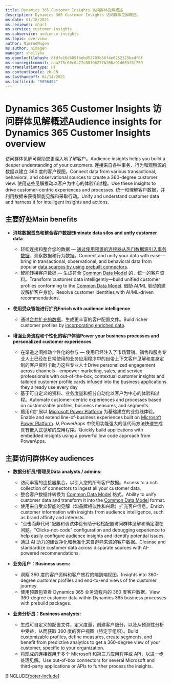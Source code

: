 ```yaml
---
title: Dynamics 365 Customer Insights 访问群体见解概述
description: Dynamics 365 Customer Insights 访问群体见解概述。
ms.date: 01/18/2021
ms.reviewer: mhart
ms.service: customer-insights
ms.subservice: audience-insights
ms.topic: overview
author: NimrodMagen
ms.author: nimagen
manager: shellyha
ms.openlocfilehash: 8fdfe16d609fbebd53703b56f4e0252125bedf8f
ms.sourcegitcommit: aaa275c60c0c77c88196277b266a91d653f8f759
ms.translationtype: HT
ms.contentlocale: zh-CN
ms.lasthandoff: 04/14/2021
ms.locfileid: "5896454"
---
```

# <a name="audience-insights-for-dynamics-365-customer-insights-overview"></a><span data-ttu-id="d5b27-103">Dynamics 365 Customer Insights 访问群体见解概述</span><span class="sxs-lookup"><span data-stu-id="d5b27-103">Audience insights for Dynamics 365 Customer Insights overview</span></span>

<span data-ttu-id="d5b27-104">访问群体见解可帮助您更深入地了解客户。</span><span class="sxs-lookup"><span data-stu-id="d5b27-104">Audience insights helps you build a deeper understanding of your customers.</span></span> <span data-ttu-id="d5b27-105">连接来自各种事务、行为和观察源的数据以建立 360 度的客户视图。</span><span class="sxs-lookup"><span data-stu-id="d5b27-105">Connect data from various transactional, behavioral, and observational sources to create a 360-degree customer view.</span></span> <span data-ttu-id="d5b27-106">使用这些见解推动以客户为中心的体验和过程。</span><span class="sxs-lookup"><span data-stu-id="d5b27-106">Use these insights to drive customer-centric experiences and processes.</span></span> <span data-ttu-id="d5b27-107">统一和理解客户数据，并利用数据来获得智能见解和采取行动。</span><span class="sxs-lookup"><span data-stu-id="d5b27-107">Unify and understand customer data and harness it for intelligent insights and actions.</span></span>

## <a name="main-benefits"></a><span data-ttu-id="d5b27-108">主要好处</span><span class="sxs-lookup"><span data-stu-id="d5b27-108">Main benefits</span></span> 

- <span data-ttu-id="d5b27-109">**消除数据孤岛和整合客户数据**</span><span class="sxs-lookup"><span data-stu-id="d5b27-109">**Eliminate data silos and unify customer data**</span></span>

  - <span data-ttu-id="d5b27-110">轻松连接和整合您的数据 — [通过使用预置的连接器从热门数据源引入事务数据](data-sources.md)、观察数据和行为数据。</span><span class="sxs-lookup"><span data-stu-id="d5b27-110">Connect and unify your data with ease—bring in transactional, observational, and behavioral data from popular [data sources by using prebuilt connectors](data-sources.md).</span></span>
  - <span data-ttu-id="d5b27-111">智能转换客户数据 — 生成符合 [Common Data Model](/common-data-model/) 的，统一的客户资料。</span><span class="sxs-lookup"><span data-stu-id="d5b27-111">Transform customer data intelligently—build unified customer profiles conforming to the [Common Data Model](/common-data-model/).</span></span> <span data-ttu-id="d5b27-112">借助 AI/ML 驱动的建议解析客户身份。</span><span class="sxs-lookup"><span data-stu-id="d5b27-112">Resolve customer identities with AI/ML-driven recommendations.</span></span>

- <span data-ttu-id="d5b27-113">**使用受众智能进行扩充**</span><span class="sxs-lookup"><span data-stu-id="d5b27-113">**Enrich with audience intelligence**</span></span>

  - <span data-ttu-id="d5b27-114">通过[合并扩充的数据](enrichment-hub.md)，生成更丰富的客户配置文件。</span><span class="sxs-lookup"><span data-stu-id="d5b27-114">Build richer customer profiles by [incorporating enriched data](enrichment-hub.md).</span></span>  

- <span data-ttu-id="d5b27-115">**增强业务流程和个性化的客户体验**</span><span class="sxs-lookup"><span data-stu-id="d5b27-115">**Power your business processes and personalized customer experiences**</span></span>

  - <span data-ttu-id="d5b27-116">在渠道之间推动个性化的参与 — 使用已经注入了市场营销、销售和服务专业人士已经在日常使用的业务应用程序中的自带上下文客户见解和度身定制的客户资料卡助力这些专业人士</span><span class="sxs-lookup"><span data-stu-id="d5b27-116">Drive personalized engagement across channels—empower marketing, sales, and service professionals with out-of-the-box, contextual customer insights and tailored customer profile cards infused into the business applications they already use every day</span></span>
  - <span data-ttu-id="d5b27-117">基于可自定义的资料、业务度量和细分自动化以客户为中心的体验和过程。</span><span class="sxs-lookup"><span data-stu-id="d5b27-117">Automate customer-centric experiences and processes based on customizable profiles, business measures, and segments.</span></span>
  - <span data-ttu-id="d5b27-118">启用和扩展以 [Microsoft Power Platform](https://powerplatform.microsoft.com/) 为基础建立的业务线体验。</span><span class="sxs-lookup"><span data-stu-id="d5b27-118">Enable and extend line-of-business experiences built on [Microsoft Power Platform](https://powerplatform.microsoft.com/).</span></span> <span data-ttu-id="d5b27-119">从 PowerApps 中使用功能强大的低代码方法快速生成具有嵌入式见解的应用程序。</span><span class="sxs-lookup"><span data-stu-id="d5b27-119">Quickly build applications with embedded insights using a powerful low code approach from PowerApps.</span></span>  

## <a name="key-audiences"></a><span data-ttu-id="d5b27-120">主要访问群体</span><span class="sxs-lookup"><span data-stu-id="d5b27-120">Key audiences</span></span>

- <span data-ttu-id="d5b27-121">**数据分析员/管理员**</span><span class="sxs-lookup"><span data-stu-id="d5b27-121">**Data analysts / admins:**</span></span>

  - <span data-ttu-id="d5b27-122">访问丰富的连接器集合，以引入您的所有客户数据。</span><span class="sxs-lookup"><span data-stu-id="d5b27-122">Access to a rich collection of connectors to ingest all your customer data.</span></span>
  - <span data-ttu-id="d5b27-123">整合客户数据并转换为 [Common Data Model](/common-data-model/) 格式。</span><span class="sxs-lookup"><span data-stu-id="d5b27-123">Ability to unify customer data and transform it into the [Common Data Model](/common-data-model/) format.</span></span>
  - <span data-ttu-id="d5b27-124">使用来自受众智能的见解（如品牌相似性和兴趣）扩充客户信息。</span><span class="sxs-lookup"><span data-stu-id="d5b27-124">Enrich customer information with insights from audience intelligence, such as brand affinity and interests.</span></span>
  - <span data-ttu-id="d5b27-125">“点击而非代码”配置和调试体验有助于轻松配置访问群体见解和确定潜在问题。</span><span class="sxs-lookup"><span data-stu-id="d5b27-125">"Clicks-not-code" configuration and debugging experience to help easily configure audience insights and identify potential issues.</span></span>
  - <span data-ttu-id="d5b27-126">通过 AI 助力的建议净化和标准化来自迥异来源的客户数据。</span><span class="sxs-lookup"><span data-stu-id="d5b27-126">Cleanse and standardize customer data across disparate sources with AI-powered recommendations.</span></span>  

- <span data-ttu-id="d5b27-127">**业务用户：**</span><span class="sxs-lookup"><span data-stu-id="d5b27-127">**Business users:**</span></span>

  - <span data-ttu-id="d5b27-128">洞察 360 度的客户资料和客户旅程的端到端视图。</span><span class="sxs-lookup"><span data-stu-id="d5b27-128">Insights into 360-degree customer profiles and end-to-end views of the customer journey.</span></span>
  - <span data-ttu-id="d5b27-129">使用预置包查看 Dynamics 365 业务流程内的 360 度客户数据。</span><span class="sxs-lookup"><span data-stu-id="d5b27-129">View 360-degree customer data within Dynamics 365 business processes with prebuild packages.</span></span>

- <span data-ttu-id="d5b27-130">**业务分析员：**</span><span class="sxs-lookup"><span data-stu-id="d5b27-130">**Business analysts:**</span></span>

  - <span data-ttu-id="d5b27-131">生成可自定义的配置文件，定义度量，创建客户细分，以及从预测性分析中受益，从而获取 360 度的客户视图（特定于组织）。</span><span class="sxs-lookup"><span data-stu-id="d5b27-131">Build customizable profiles, define measures, create segments, and benefit from predictive analytics to get a 360-degree view of your customer, specific to your organization.</span></span>  
  - <span data-ttu-id="d5b27-132">将现成的连接器用于多个 Microsoft 和第三方应用程序或 API，以进一步处理见解。</span><span class="sxs-lookup"><span data-stu-id="d5b27-132">Use out-of-box connectors for several Microsoft and third-party applications or APIs to further process the insights.</span></span>


[!INCLUDE[footer-include](../includes/footer-banner.md)]